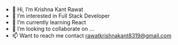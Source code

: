 - 👋 Hi, I’m Krishna Kant Rawat
- 👀 I’m interested in Full Stack Developer
- 🌱 I’m currently learning React
- 💞️ I’m looking to collaborate on ...
- 📫 Want to reach me contact rawatkrishnakant8319@gmail.com 

<!---
krishna-rawat-hp/krishna-rawat-hp is a ✨ special ✨ repository because its `README.md` (this file) appears on your GitHub profile.
You can click the Preview link to take a look at your changes.
--->
